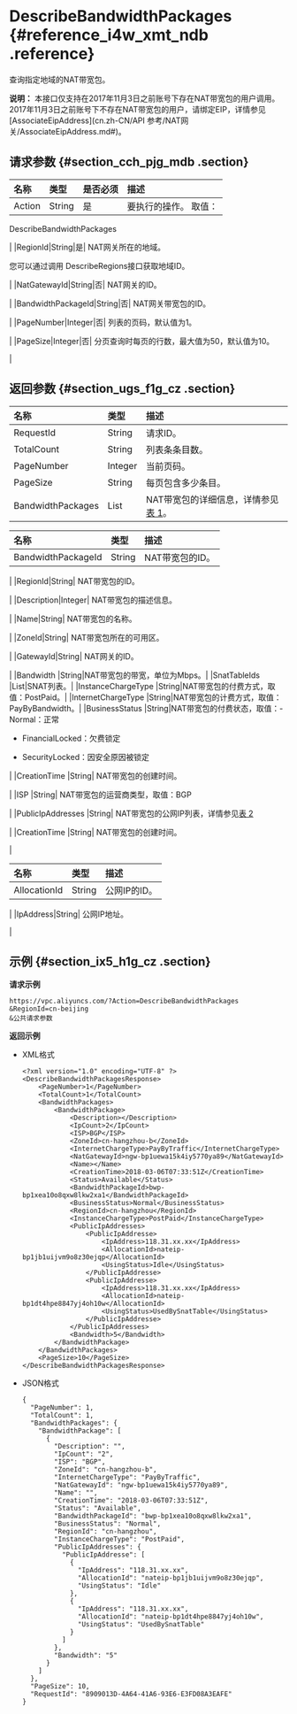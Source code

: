 # DescribeBandwidthPackages {#reference_i4w_xmt_ndb .reference}

查询指定地域的NAT带宽包。

**说明：** 本接口仅支持在2017年11月3日之前账号下存在NAT带宽包的用户调用。2017年11月3日之前账号下不存在NAT带宽包的用户，请绑定EIP，详情参见[AssociateEipAddress](cn.zh-CN/API 参考/NAT网关/AssociateEipAddress.md#)。

## 请求参数 {#section_cch_pjg_mdb .section}

|名称|类型|是否必须|描述|
|:-|:-|:---|:-|
|Action|String|是| 要执行的操作。 取值：

 DescribeBandwidthPackages

 |
|RegionId|String|是| NAT网关所在的地域。

 您可以通过调用 DescribeRegions接口获取地域ID。

 |
|NatGatewayId|String|否| NAT网关的ID。

 |
|BandwidthPackageId|String|否| NAT网关带宽包的ID。

 |
|PageNumber|Integer|否| 列表的页码，默认值为1。

 |
|PageSize|Integer|否| 分页查询时每页的行数，最大值为50，默认值为10。

 |

## 返回参数 {#section_ugs_f1g_cz .section}

|名称|类型|描述|
|:-|:-|:-|
|RequestId|String|请求ID。|
|TotalCount|String|列表条条目数。|
|PageNumber|Integer|当前页码。|
|PageSize|String|每页包含多少条目。|
|BandwidthPackages|List|NAT带宽包的详细信息，详情参见[表 1](#table_rn4_qyb_pdb)。|

|名称|类型|描述|
|:-|:-|:-|
|BandwidthPackageId|String| NAT带宽包的ID。

 |
|RegionId|String| NAT带宽包的ID。

 |
|Description|Integer| NAT带宽包的描述信息。

 |
|Name|String| NAT带宽包的名称。

 |
|ZoneId|String| NAT带宽包所在的可用区。

 |
|GatewayId|String| NAT网关的ID。

 |
|Bandwidth |String|NAT带宽包的带宽，单位为Mbps。|
|SnatTableIds |List|SNAT列表。|
|InstanceChargeType |String|NAT带宽包的付费方式，取值：PostPaid。|
|InternetChargeType |String|NAT带宽包的计费方式，取值：PayByBandwidth。|
|BusinessStatus |String|NAT带宽包的付费状态，取值：-   Normal：正常

-   FinancialLocked：欠费锁定

-   SecurityLocked：因安全原因被锁定


|
|CreationTime |String| NAT带宽包的创建时间。

 |
|ISP |String| NAT带宽包的运营商类型，取值：BGP

 |
|PublicIpAddresses |String| NAT带宽包的公网IP列表，详情参见[表 2](#table_znm_frc_pdb)

 |
|CreationTime |String| NAT带宽包的创建时间。

 |

|名称|类型|描述|
|:-|:-|:-|
|AllocationId|String| 公网IP的ID。

 |
|IpAddress|String| 公网IP地址。

 |

## 示例 {#section_ix5_h1g_cz .section}

**请求示例**

``` {#createVPCpub}
https://vpc.aliyuncs.com/?Action=DescribeBandwidthPackages
&RegionId=cn-beijing
&公共请求参数
```

**返回示例**

-   XML格式

    ```
    <?xml version="1.0" encoding="UTF-8" ?>
    <DescribeBandwidthPackagesResponse>
    	<PageNumber>1</PageNumber>
    	<TotalCount>1</TotalCount>
    	<BandwidthPackages>
    		<BandwidthPackage>
    			<Description></Description>
    			<IpCount>2</IpCount>
    			<ISP>BGP</ISP>
    			<ZoneId>cn-hangzhou-b</ZoneId>
    			<InternetChargeType>PayByTraffic</InternetChargeType>
    			<NatGatewayId>ngw-bp1uewa15k4iy5770ya89</NatGatewayId>
    			<Name></Name>
    			<CreationTime>2018-03-06T07:33:51Z</CreationTime>
    			<Status>Available</Status>
    			<BandwidthPackageId>bwp-bp1xea10o8qxw8lkw2xa1</BandwidthPackageId>
    			<BusinessStatus>Normal</BusinessStatus>
    			<RegionId>cn-hangzhou</RegionId>
    			<InstanceChargeType>PostPaid</InstanceChargeType>
    			<PublicIpAddresses>
    				<PublicIpAddresse>
    					<IpAddress>118.31.xx.xx</IpAddress>
    					<AllocationId>nateip-bp1jb1uijvm9o8z30ejqp</AllocationId>
    					<UsingStatus>Idle</UsingStatus>
    				</PublicIpAddresse>
    				<PublicIpAddresse>
    					<IpAddress>118.31.xx.xx</IpAddress>
    					<AllocationId>nateip-bp1dt4hpe8847yj4oh10w</AllocationId>
    					<UsingStatus>UsedBySnatTable</UsingStatus>
    				</PublicIpAddresse>
    			</PublicIpAddresses>
    			<Bandwidth>5</Bandwidth>
    		</BandwidthPackage>
    	</BandwidthPackages>
    	<PageSize>10</PageSize>
    </DescribeBandwidthPackagesResponse>
    ```

-   JSON格式

    ```
    {
      "PageNumber": 1,
      "TotalCount": 1,
      "BandwidthPackages": {
        "BandwidthPackage": [
          {
            "Description": "",
            "IpCount": "2",
            "ISP": "BGP",
            "ZoneId": "cn-hangzhou-b",
            "InternetChargeType": "PayByTraffic",
            "NatGatewayId": "ngw-bp1uewa15k4iy5770ya89",
            "Name": "",
            "CreationTime": "2018-03-06T07:33:51Z",
            "Status": "Available",
            "BandwidthPackageId": "bwp-bp1xea10o8qxw8lkw2xa1",
            "BusinessStatus": "Normal",
            "RegionId": "cn-hangzhou",
            "InstanceChargeType": "PostPaid",
            "PublicIpAddresses": {
              "PublicIpAddresse": [
                {
                  "IpAddress": "118.31.xx.xx",
                  "AllocationId": "nateip-bp1jb1uijvm9o8z30ejqp",
                  "UsingStatus": "Idle"
                },
                {
                  "IpAddress": "118.31.xx.xx",
                  "AllocationId": "nateip-bp1dt4hpe8847yj4oh10w",
                  "UsingStatus": "UsedBySnatTable"
                }
              ]
            },
            "Bandwidth": "5"
          }
        ]
      },
      "PageSize": 10,
      "RequestId": "8909013D-4A64-41A6-93E6-E3FD08A3EAFE"
    }
    ```


